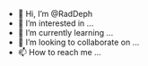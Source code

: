 - 👋 Hi, I’m @RadDeph
- 👀 I’m interested in ...
- 🌱 I’m currently learning ...
- 💞️ I’m looking to collaborate on ...
- 📫 How to reach me ...

<!---
RadDeph/RadDeph is a ✨ special ✨ repository because its `README.md` (this file) appears on your GitHub profile.
You can click the Preview link to take a look at your changes.
--->
